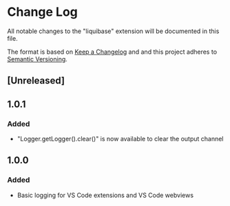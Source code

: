 # Change Log

All notable changes to the "liquibase" extension will be documented in this file.

The format is based on [Keep a Changelog](http://keepachangelog.com/) and and this project adheres to [Semantic Versioning](https://semver.org/spec/v2.0.0.html).

## [Unreleased]

## 1.0.1

### Added

- "Logger.getLogger().clear()" is now available to clear the output channel

## 1.0.0

### Added

- Basic logging for VS Code extensions and VS Code webviews
